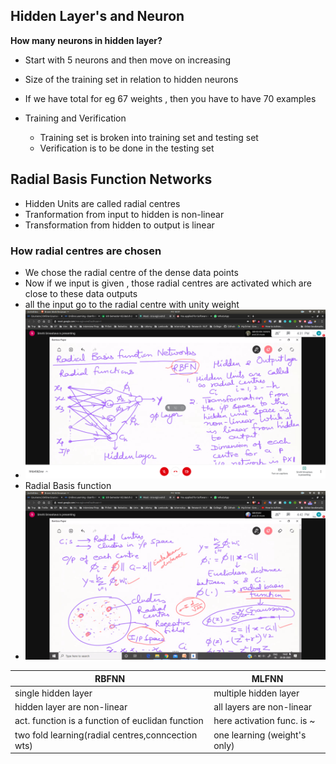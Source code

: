 ## Hidden Layer's and Neuron
**How many neurons in hidden layer?**
 - Start with 5 neurons and then move on increasing


- Size of the training set in relation to hidden neurons
 - If we have total for eg 67 weights , then you have to have 70 examples

- Training and Verification 
  - Training set is broken into training set and testing set
  - Verification is to be done in the testing set

## Radial Basis Function Networks
- Hidden Units are called radial centres
- Tranformation from input to hidden is non-linear
- Transformation from hidden to output is linear
### How radial centres are chosen
- We chose the radial centre of the dense data points
- Now if we input is given , those radial centres are activated which are close to these data outputs
- all the input go to the radial centre with unity weight
- ![rbfn](rbfn.png)
- Radial Basis function
- ![radial_basis](radial_basis.png)

|RBFNN | MLFNN|
|----- |------|
|single hidden layer|multiple hidden layer|
|hidden layer are non-linear|all layers are non-linear|
|act. function is a function of euclidan function|here activation func. is ~|
|two fold learning(radial centres,conncection wts)|one learning (weight's only)|

